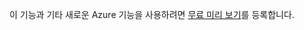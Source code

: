 이 기능과 기타 새로운 Azure 기능을 사용하려면 [무료 미리 보기](https://account.windowsazure.com/PreviewFeatures)를 등록합니다.

<!---HONumber=62-->